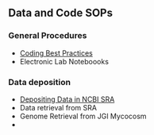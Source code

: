 ## Data and Code SOPs

### General Procedures

* [Coding Best Practices](Best_Practices_Coding)
* Electronic Lab Noteboooks

### Data deposition

* [Depositing Data in NCBI SRA](SRA_deposit)
* Data retrieval from SRA
* Genome Retrieval from JGI Mycocosm
* 
